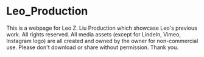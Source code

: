 # Leo_Production

This is a webpage for Leo Z. Liu Production which showcase Leo's previous work. All rights reserved. All media assets (except for LindeIn, Vimeo, Instagram logo) are all created and owned by the owner for non-commercial use. Please don't download or share without permission. Thank you.
